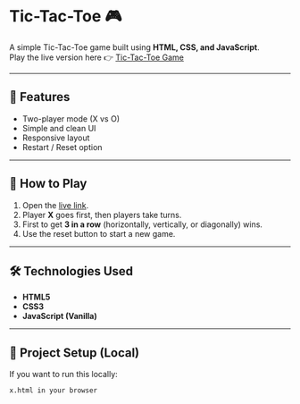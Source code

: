 # Tic-Tac-Toe 🎮

A simple Tic-Tac-Toe game built using **HTML, CSS, and JavaScript**.  
Play the live version here 👉 [Tic-Tac-Toe Game](https://rujhaansrivastava.github.io/Tic-Tac-Toe/)

---

## 📌 Features
- Two-player mode (X vs O)
- Simple and clean UI
- Responsive layout
- Restart / Reset option

---

## 🚀 How to Play
1. Open the [live link](https://rujhaansrivastava.github.io/Tic-Tac-Toe/).
2. Player **X** goes first, then players take turns.
3. First to get **3 in a row** (horizontally, vertically, or diagonally) wins.
4. Use the reset button to start a new game.

---

## 🛠️ Technologies Used
- **HTML5**
- **CSS3**
- **JavaScript (Vanilla)**

---

## 📂 Project Setup (Local)
If you want to run this locally:
```bash
x.html in your browser

